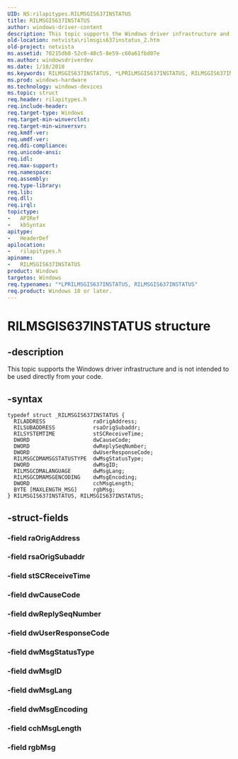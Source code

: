 ```yaml
---
UID: NS:rilapitypes.RILMSGIS637INSTATUS
title: RILMSGIS637INSTATUS
author: windows-driver-content
description: This topic supports the Windows driver infrastructure and is not intended to be used directly from your code.
old-location: netvista\rilmsgis637instatus_2.htm
old-project: netvista
ms.assetid: 70215db8-52c0-48c5-8e59-c60a61fbd07e
ms.author: windowsdriverdev
ms.date: 1/18/2018
ms.keywords: RILMSGIS637INSTATUS, *LPRILMSGIS637INSTATUS, RILMSGIS637INSTATUS structure [Network Drivers Starting with Windows Vista], rilapitypes/RILMSGIS637INSTATUS, netvista.rilmsgis637instatus_2
ms.prod: windows-hardware
ms.technology: windows-devices
ms.topic: struct
req.header: rilapitypes.h
req.include-header: 
req.target-type: Windows
req.target-min-winverclnt: 
req.target-min-winversvr: 
req.kmdf-ver: 
req.umdf-ver: 
req.ddi-compliance: 
req.unicode-ansi: 
req.idl: 
req.max-support: 
req.namespace: 
req.assembly: 
req.type-library: 
req.lib: 
req.dll: 
req.irql: 
topictype:
-	APIRef
-	kbSyntax
apitype:
-	HeaderDef
apilocation:
-	rilapitypes.h
apiname:
-	RILMSGIS637INSTATUS
product: Windows
targetos: Windows
req.typenames: "*LPRILMSGIS637INSTATUS, RILMSGIS637INSTATUS"
req.product: Windows 10 or later.
---
```


# RILMSGIS637INSTATUS structure


## -description


This topic supports the Windows driver infrastructure and is not intended to be used directly from your code. 


## -syntax


````
typedef struct _RILMSGIS637INSTATUS {
  RILADDRESS               raOrigAddress;
  RILSUBADDRESS            rsaOrigSubaddr;
  RILSYSTEMTIME            stSCReceiveTime;
  DWORD                    dwCauseCode;
  DWORD                    dwReplySeqNumber;
  DWORD                    dwUserResponseCode;
  RILMSGCDMAMSGSTATUSTYPE  dwMsgStatusType;
  DWORD                    dwMsgID;
  RILMSGCDMALANGUAGE       dwMsgLang;
  RILMSGCDMAMSGENCODING    dwMsgEncoding;
  DWORD                    cchMsgLength;
  BYTE [MAXLENGTH_MSG]     rgbMsg;
} RILMSGIS637INSTATUS, RILMSGIS637INSTATUS;
````


## -struct-fields




### -field raOrigAddress



### -field rsaOrigSubaddr



### -field stSCReceiveTime



### -field dwCauseCode



### -field dwReplySeqNumber



### -field dwUserResponseCode



### -field dwMsgStatusType



### -field dwMsgID



### -field dwMsgLang



### -field dwMsgEncoding



### -field cchMsgLength



### -field rgbMsg


